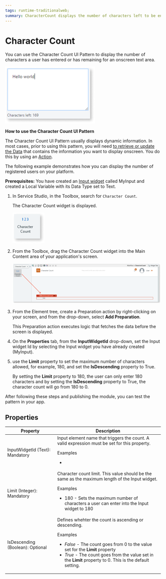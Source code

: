 ```yaml
---
tags: runtime-traditionalweb; 
summary: CharacterCount displays the number of characters left to be entered in a target input field.
---
```


# Character Count

You can use the Character Count UI Pattern to display the number of characters a user has entered or has remaining for an onscreen text area. 

 ![](<images/charactercount-image-5.png>)

**How to use the Character Count UI Pattern**

The Character Count UI Pattern usually displays dynamic information. In most cases, prior to using this pattern, you will need [to retrieve or update the Data](../../../../../develop/data/intro.md) that contains the information you want to display onscreen. You do this by using an [Action](../../../../../develop/logic/action-web.md). 

The following example demonstrates how you can display the number of registered users on your platform.
<!---1. In Service Studio, in the Toolbox, search for `Input`. 

    The Input widget is displayed.

    ![](<images/charactercount-image-6.png>)

1. From the Toolbox, drag the Input widget onto your application’s screen.

1. On the **Properties** tab, enter a name for the Input widget, for example, CharacterCount.

    ![](<images/charactercount-image-3.png>)

1. From the **Main Flow** menu, right-click **CharacterCount**, and choose **Add Local Variable**.
 

1. Set the variable's **Data Type** to **Text**.

    ![](<images/charactercount-image-4.png>) -->

**Prerequisites:** You have created an [Input widget](<../../../../../ref/lang/auto/Class.Input Password Widget.final.md>) called MyInput and created a Local Variable with its Data Type set to Text.

1. In Service Studio, in the Toolbox, search for `Character Count`. 

    The Character Count widget is displayed.

    ![](<images/charactercount-image-7.png>)

1. From the Toolbox, drag the Character Count widget into the Main Content area of your application's screen.

    ![](<images/charactercount-image-8.png>)

1. From the Element tree, create a Preparation action by right-clicking on your screen, and from the drop-down, select **Add Preparation**.
    
    This Preparation action executes logic that fetches the data before the screen is displayed.

1. On the **Properties** tab, from the **InputWidgetId** drop-down, set the Input widget Id by selecting the Input widget you have already created (MyInput).

   

1. use the **Limit** property to set the maximum number of characters allowed, for example, 180, and set the **IsDescending** property to True.

   

    By setting the **Limit** property to 180, the user can only enter 180 characters and by setting the **IsDescending** property to True, the character count will go from 180 to 0. 

After following these steps and publishing the module, you can test the pattern in your app.

## Properties

| **Property** |  **Description** |
|---|---|
| InputWidgetId (Text): Mandatory | Input element name that triggers the count. A valid expression must be set for this property. <p> Examples <ul><li></li></ul> </p>|
| Limit (Integer): Mandatory  | Character count limit. This value should be the same as the maximum length of the Input widget. <p> Examples <ul><li>180 - Sets the maximum number of characters a user can enter into the Input widget to 180</li></ul> </p>|
| IsDescending (Boolean): Optional  | Defines whehter the count is ascending or descending. <p> Examples <ul><li>_False_ - The count goes from 0 to the value set for the **Limit** property</li><li>_True_ - The count goes from the value set in the **Limit** property to 0. This is the default setting.</li></ul> |

<!---## See also
* OutSystems UI Live Style Guide: [Character Count](https://outsystemsui.outsystems.com/WebStyleGuidePreview/CharacterCount.aspx) -->
